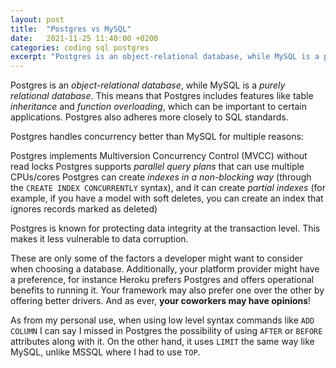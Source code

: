 ```yaml
---
layout: post
title:  "Postgres vs MySQL"
date:   2021-11-25 11:40:00 +0200
categories: coding sql postgres
excerpt: "Postgres is an object-relational database, while MySQL is a purely relational database. This means that Postgres includes features like table inheritance and function overloading, which can be important to certain applications."
---
```


Postgres is an *object-relational database*, while MySQL is a *purely relational database*. This means that Postgres includes features like table *inheritance* and *function overloading*, which can be important to certain applications. Postgres also adheres more closely to SQL standards.


Postgres handles concurrency better than MySQL for multiple reasons:

Postgres implements Multiversion Concurrency Control (MVCC) without read locks Postgres supports *parallel query plans* that can use multiple CPUs/cores Postgres can create *indexes in a non-blocking way* (through the `CREATE INDEX CONCURRENTLY` syntax), and it can create *partial indexes* (for example, if you have a model with soft deletes, you can create an index that ignores records marked as deleted)

Postgres is known for protecting data integrity at the transaction level. This makes it less vulnerable to data corruption.

These are only some of the factors a developer might want to consider when choosing a database. Additionally, your platform provider might have a preference, for instance Heroku prefers Postgres and offers operational benefits to running it. Your framework may also prefer one over the other by offering better drivers. And as ever, **your coworkers may have opinions**!

As from my personal use, when using low level syntax commands like `ADD COLUMN` I can say I missed in Postgres the possibility of using `AFTER` or `BEFORE` attributes along with it. On the other hand, it uses `LIMIT` the same way like MySQL, unlike MSSQL where I had to use `TOP`.

